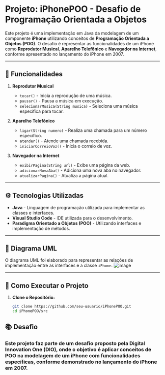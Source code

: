 # Projeto: iPhonePOO - Desafio de Programação Orientada a Objetos

Este projeto é uma implementação em Java da modelagem de um componente **iPhone** utilizando conceitos de **Programação Orientada a Objetos (POO)**. O desafio é representar as funcionalidades de um iPhone como **Reprodutor Musical**, **Aparelho Telefônico** e **Navegador na Internet**, conforme apresentado no lançamento do iPhone em 2007.

---

## 🚀 Funcionalidades

1. **Reprodutor Musical**
   - `tocar()` - Inicia a reprodução de uma música.
   - `pausar()` - Pausa a música em execução.
   - `selecionarMusica(String musica)` - Seleciona uma música específica para tocar.

2. **Aparelho Telefônico**
   - `ligar(String numero)` - Realiza uma chamada para um número específico.
   - `atender()` - Atende uma chamada recebida.
   - `iniciarCorreioVoz()` - Inicia o correio de voz.

3. **Navegador na Internet**
   - `exibirPagina(String url)` - Exibe uma página da web.
   - `adicionarNovaAba()` - Adiciona uma nova aba no navegador.
   - `atualizarPagina()` - Atualiza a página atual.


---

## ⚙️ Tecnologias Utilizadas

- **Java** - Linguagem de programação utilizada para implementar as classes e interfaces.
- **Visual Studio Code** - IDE utilizada para o desenvolvimento.
- **Paradigma Orientado a Objetos (POO)** - Utilizando interfaces e implementação de métodos.

---

## 📝 Diagrama UML

O diagrama UML foi elaborado para representar as relações de implementação entre as interfaces e a classe `iPhone`. 
![image](https://github.com/user-attachments/assets/b7a3a95a-e8d8-44cc-98d7-d529e0175a25)

---

## 🔧 Como Executar o Projeto

1. **Clone o Repositório:**
   ```sh
   git clone https://github.com/seu-usuario/iPhonePOO.git
   cd iPhonePOO/src
   ```
## 📚 Desafio
### Este projeto faz parte de um desafio proposto pela Digital Innovation One (DIO), onde o objetivo é aplicar conceitos de POO na modelagem de um iPhone com funcionalidades específicas, conforme demonstrado no lançamento do iPhone em 2007.


